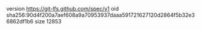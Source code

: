 version https://git-lfs.github.com/spec/v1
oid sha256:90d4f200a7aef608a9a70953937daaa591721627120d2864f5b32e36862df1b6
size 12853

